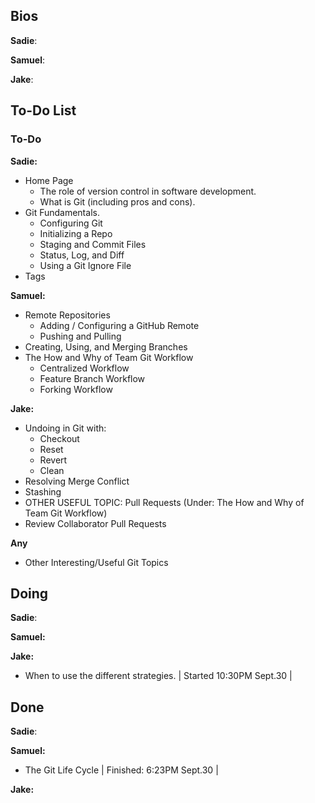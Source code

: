 ## Bios
**Sadie**:

**Samuel**:

**Jake**:

## To-Do List
### To-Do
**Sadie:** 
- Home Page
    - The role of version control in software development.
    - What is Git (including pros and cons).
- Git Fundamentals.
    - Configuring Git
    - Initializing a Repo
    - Staging and Commit Files
    - Status, Log, and Diff
    - Using a Git Ignore File
- Tags
  
**Samuel:** 
- Remote Repositories
    - Adding / Configuring a GitHub Remote
    - Pushing and Pulling
- Creating, Using, and Merging Branches
- The How and Why of Team Git Workflow
    - Centralized Workflow
    - Feature Branch Workflow
    - Forking Workflow



**Jake:** 
- Undoing in Git with:
    - Checkout
    - Reset
    - Revert
    - Clean 
- Resolving Merge Conflict
- Stashing
- OTHER USEFUL TOPIC: Pull Requests (Under: The How and Why of Team Git Workflow)
- Review Collaborator Pull Requests

**Any**
- Other Interesting/Useful Git Topics

## Doing
**Sadie**:

**Samuel:** 

**Jake:** 
- When to use the different strategies. | Started 10:30PM Sept.30 |

## Done
**Sadie**:

**Samuel:** 
- The Git Life Cycle | Finished: 6:23PM Sept.30 |

**Jake:** 